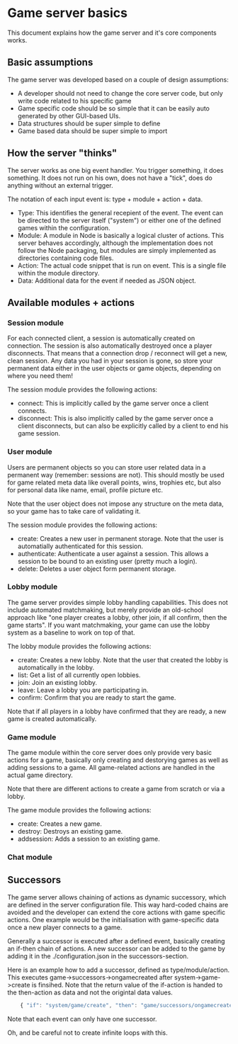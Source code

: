 # Game server basics

This document explains how the game server and it's core components works.

## Basic assumptions

The game server was developed based on a couple of design assumptions:

* A developer should not need to change the core server code, but only write code related to his specific game
* Game specific code should be so simple that it can be easily auto generated by other GUI-based UIs.
* Data structures should be super simple to define
* Game based data should be super simple to import

## How the server "thinks"

The server works as one big event handler. You trigger something, it does something. It does not run on his own, does not have a "tick", does do anything without an external trigger.

The notation of each input event is: type + module + action + data.

* Type: This identifies the general recepient of the event. The event can be directed to the server itself ("system") or either one of the defined games within the configuration.
* Module: A module in Node is basically a logical cluster of actions. This server behaves accordingly, although the implementation does not follow the Node packaging, but modules are simply implemented as directories containing code files.
* Action: The actual code snippet that is run on event. This is a single file within the module directory.
* Data: Additional data for the event if needed as JSON object.

## Available modules + actions

### Session module

For each connected client, a session is automatically created on connection. The session is also automatically destroyed once a player disconnects. That means that a connection drop / reconnect will get a new, clean session. Any data you had in your session is gone, so store your permanent data either in the user objects or game objects, depending on where you need them!

The session module provides the following actions:

* connect: This is implicitly called by the game server once a client connects.
* disconnect: This is also implicitly called by the game server once a client disconnects, but can also be explicitly called by a client to end his game session.

### User module

Users are permanent objects so you can store user related data in a permanent way (remember: sessions are not). This should mostly be used for game related meta data like overall points, wins, trophies etc, but also for personal data like name, email, profile picture etc.

Note that the user object does not impose any structure on the meta data, so your game has to take care of validating it.

The session module provides the following actions:

* create: Creates a new user in permanent storage. Note that the user is automatially authenticated for this session.
* authenticate: Authenticate a user against a session. This allows a session to be bound to an existing user (pretty much a login).
* delete: Deletes a user object form permanent storage.

### Lobby module

The game server provides simple lobby handling capabilities. This does not include automated matchmaking, but merely provide an old-school approach like "one player creates a lobby, other join, if all confirm, then the game starts". If you want matchmaking, your game can use the lobby system as a baseline to work on top of that.

The lobby module provides the following actions:

* create: Creates a new lobby. Note that the user that created the lobby is automatically in the lobby.
* list: Get a list of all currently open lobbies.
* join: Join an existing lobby.
* leave: Leave a lobby you are participating in.
* confirm: Confirm that you are ready to start the game.

Note that if all players in a lobby have confirmed that they are ready, a new game is created automatically.

### Game module

The game module within the core server does only provide very basic actions for a game, basically only creating and destorying games as well as adding sessions to a game. All game-related actions are handled in the actual game directory.

Note that there are different actions to create a game from scratch or via a lobby.

The game module provides the following actions:

* create: Creates a new game.
* destroy: Destroys an existing game.
* addsession: Adds a session to an existing game.

### Chat module


## Successors

The game server allows chaining of actions as dynamic successory, which are defined in the server configuration file. This way hard-coded chains are avoided and the developer can extend the core actions with game specific actions. One example would be the initialisation with game-specific data once a new player connects to a game.

Generally a successor is executed after a defined event, basically creating an if-then chain of actions. A new successor can be added to the game by adding it in the ./configuration.json in the successors-section.

Here is an example how to add a successor, defined as type/module/action. This executes game->successors->ongamecreated after system->game->create is finsihed. Note that the return value of the if-action is handed to the then-action as data and not the origintal data values.

```javascript
    { "if": "system/game/create", "then": "game/successors/ongamecreated" },
```

Note that each event can only have one successor.

Oh, and be careful not to create infinite loops with this.